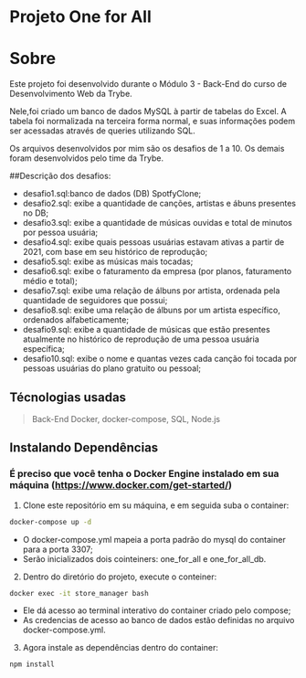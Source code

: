 # Projeto One for All

# Sobre
Este projeto foi desenvolvido durante o Módulo 3 - Back-End do curso de Desenvolvimento Web da Trybe.

Nele,foi criado um banco de dados MySQL à partir de tabelas do Excel. A tabela foi normalizada na terceira forma normal, e suas informações podem ser acessadas através de queries utilizando SQL.

Os arquivos desenvolvidos por mim são os desafios de 1 a 10. Os demais foram desenvolvidos pelo time da Trybe.

##Descrição dos desafios:
- desafio1.sql:banco de dados (DB) SpotfyClone;
- desafio2.sql: exibe a quantidade de canções, artistas e ábuns presentes no DB;
- desafio3.sql: exibe a quantidade de músicas ouvidas e total de minutos por pessoa usuária;
- desafio4.sql: exibe quais pessoas usuárias estavam ativas a partir de 2021, com base em seu histórico de reprodução;
- desafio5.sql: exibe as músicas mais tocadas;
- desafio6.sql: exibe o faturamento da empresa (por planos, faturamento médio e total);
- desafio7.sql: exibe uma relação de álbuns por artista, ordenada pela quantidade de seguidores que possui;
- desafio8.sql: exibe uma relação de álbuns por um artista específico, ordenados alfabeticamente;
- desafio9.sql: exibe a quantidade de músicas que estão presentes atualmente no histórico de reprodução de uma pessoa usuária específica;
- desafio10.sql: exibe o nome e quantas vezes cada canção foi tocada por pessoas usuárias do plano gratuito ou pessoal;

## Técnologias usadas

> Back-End
Docker, docker-compose, SQL, Node.js

## Instalando Dependências

### É preciso que você tenha o Docker Engine instalado em sua máquina (https://www.docker.com/get-started/)

1. Clone este repositório em su máquina, e em seguida suba o container:
```bash
docker-compose up -d
``` 
- O docker-compose.yml mapeia a porta padrão do mysql do container para a porta 3307;
- Serão inicializados dois cointeiners: one_for_all e  one_for_all_db.

2. Dentro do diretório do projeto, execute o conteiner:
```bash
docker exec -it store_manager bash
``` 
- Ele dá acesso ao terminal interativo do container criado pelo compose;
- As credencias de acesso ao banco de dados estão definidas no arquivo docker-compose.yml.

3. Agora instale as dependências dentro do container:
```bash
npm install
``` 
